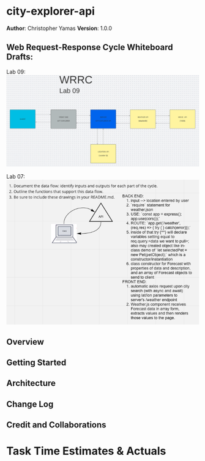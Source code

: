 # city-explorer-api


**Author**: Christopher Yamas
**Version**: 1.0.0

## Web Request-Response Cycle Whiteboard Drafts:

Lab 09:
![lab09-city-explorer-api WRRC](./Lab-09-WRRC.png)

Lab 07:
![lab07-city-explorer-api WRRC](./cit-ex-api-wrrc.png)

## Overview
<!-- Provide a high level overview of what this application is and why you are building it, beyond the fact that it's an assignment for this class. (i.e. What's your problem domain?) -->

## Getting Started
<!-- What are the steps that a user must take in order to build this app on their own machine and get it running? -->

## Architecture
<!-- Provide a detailed description of the application design. What technologies (languages, libraries, etc) you're using, and any other relevant design information. -->

## Change Log
<!-- Use this area to document the iterative changes made to your application as each feature is successfully implemented. Use time stamps. Here's an example:

01-01-2001 4:59pm - Application now has a fully-functional express server, with a GET route for the location resource. -->

## Credit and Collaborations
<!-- Give credit (and a link) to other people or resources that helped you build this application. -->

# Task Time Estimates & Actuals